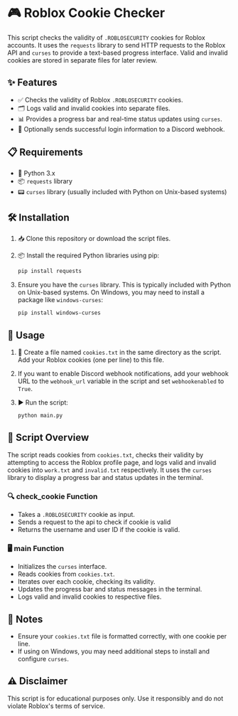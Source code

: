 # 🎮 Roblox Cookie Checker

This script checks the validity of `.ROBLOSECURITY` cookies for Roblox accounts. It uses the `requests` library to send HTTP requests to the Roblox API and `curses` to provide a text-based progress interface. Valid and invalid cookies are stored in separate files for later review.

## ✨ Features

- ✅ Checks the validity of Roblox `.ROBLOSECURITY` cookies.
- 🗂 Logs valid and invalid cookies into separate files.
- 📊 Provides a progress bar and real-time status updates using `curses`.
- 🔔 Optionally sends successful login information to a Discord webhook.

## 📋 Requirements

- 🐍 Python 3.x
- 📦 `requests` library
- 📟 `curses` library (usually included with Python on Unix-based systems)

## 🛠 Installation

1. 📥 Clone this repository or download the script files.

2. 📦 Install the required Python libraries using pip:

    ```sh
    pip install requests
    ```

3. Ensure you have the `curses` library. This is typically included with Python on Unix-based systems. On Windows, you may need to install a package like `windows-curses`:

    ```sh
    pip install windows-curses
    ```

## 🚀 Usage

1. 📝 Create a file named `cookies.txt` in the same directory as the script. Add your Roblox cookies (one per line) to this file.

2. If you want to enable Discord webhook notifications, add your webhook URL to the `webhook_url` variable in the script and set `webhookenabled` to `True`.

3. ▶️ Run the script:

    ```sh
    python main.py
    ```

## 📜 Script Overview

The script reads cookies from `cookies.txt`, checks their validity by attempting to access the Roblox profile page, and logs valid and invalid cookies into `work.txt` and `invalid.txt` respectively. It uses the `curses` library to display a progress bar and status updates in the terminal.

### 🔍 check_cookie Function

- Takes a `.ROBLOSECURITY` cookie as input.
- Sends a request to the api to check if cookie is valid
- Returns the username and user ID if the cookie is valid.

### 🖥 main Function

- Initializes the `curses` interface.
- Reads cookies from `cookies.txt`.
- Iterates over each cookie, checking its validity.
- Updates the progress bar and status messages in the terminal.
- Logs valid and invalid cookies to respective files.

## 📝 Notes

- Ensure your `cookies.txt` file is formatted correctly, with one cookie per line.
- If using on Windows, you may need additional steps to install and configure `curses`.

## ⚠️ Disclaimer

This script is for educational purposes only. Use it responsibly and do not violate Roblox's terms of service.
